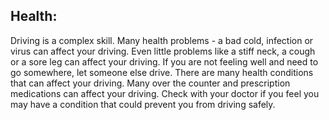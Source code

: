 ## Health:
Driving is a complex skill. Many health problems - a bad cold, infection or virus can affect your driving. Even little problems like a stiff neck, a cough or a sore leg can affect your driving. If you are not feeling well and need to go somewhere, let someone else drive.
There are many health conditions that can affect your driving. Many over the counter and prescription medications can affect your driving. Check with your doctor if you feel you may have a condition that could prevent you from driving safely.
